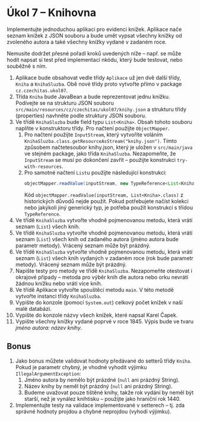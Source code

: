 # Úkol 7 – Knihovna

Implementujte jednoduchou aplikaci pro evidenci knížek. Aplikace nače seznam knížek z JSON souboru a bude umět vypsat všechny knížky od zvoleného autora a také
všechny knížky vydané v zadaném roce.

Nemusíte dodržet přesné pořadí kroků uvedených níže – např. se může hodit napsat si test před implementací nkódu, který bude testovat, nebo souběžně s ním.

1. Aplikace bude obsahovat vedle třídy `Aplikace` už jen dvě další třídy, `Kniha` a `KnihaSluzba`. Obě nové třídy proto vytvořte přímo v
   package `cz.czechitas.ukol07`.
1. Třída `Kniha` bude JavaBean a bude reprezentovat jednu knížku. Podívejte se na strukturu JSON souboru `src/main/resources/cz/czechitas/ukol07/knihy.json` a
   strukturu třídy (properties) navhněte podle struktury JSON souboru.
2. Ve třídě `KnihaSluzba` bude field typu `List<Kniha>`. Obsah tohoto souboru naplňte v konstruktoru třídy. Pro načtení použijte `ObjectMapper`.
    1. Pro načtení použijte `InputStream`, který vytvoříte voláním `KnihaSluzba.class.getResourceAsStream("knihy.json")`. Tímto způsobem načtetesoubor
       knihy.json, který je uložen
       v `src/main/java` ve stejném package, jako třída `KnihaSluzba`. Nezapomeňte, že `InputStream` se musí po dokončení zavřít – použijte
       konstrukci `try-with-resources`.
    1. Pro samotné načtení `List`u použijte následující konstrukci:
       ```java
       objectMapper.readValue(inputStream, new TypeReference<List<Kniha>>(){})
       ```
       Kód `objectMapper.readValue(inputStream, List<Kniha>.class)` z historických důvodů nejde použít. Pokud potřebujete načíst kolekci nebo jakýkoli jiný
       generický typ, je potřeba použít konstrukci s třídou `TypeReference`.
1. Ve třídě `KnihaSluzba` vytvořte vhodně pojmenovanou metodu, která vrátí seznam (`List`) všech knih.
1. Ve třídě `KnihaSluzba` vytvořte vhodně pojmenovanou metodu, která vrátí seznam (`List`) všech knih od zadaného autora (jméno autora bude parametr metody).
   Vrácený seznam může být prázdný.
1. Ve třídě `KnihaSluzba` vytvořte vhodně pojmenovanou metodu, která vrátí seznam (`List`) všech knih vydaných v zadaném roce (rok bude parametr metody).
   Vrácený seznam může být prázdný.
1. Napište testy pro metody ve třídě `KnihaSluzba`. Nezapomeňte otestovat i okrajové případy – metoda pro výběr knih dle autora nebo orku nevrátí žádnou knížku
   nebo vrátí více knih.
1. Ve třídě Aplikace vytvořte spouštěcí metodu `main`. V této metodě vytvořte instanci třídy `KnihaSluzba`.
1. Vypište do konzole (pomocí `System.out`) celkový počet knížek v naší malé databázi.
1. Vypište do konzole názvy všech knížek, které napsal Karel Čapek.
1. Vypište všechny knížky vydané poprvé v roce 1845. Výpis bude ve tvaru *jméno autora: název knihy*.

## Bonus

1. Jako bonus můžete validovat hodnoty předávané do setterů třídy `Kniha`. Pokud je parametr chybný, je vhodné vyhodit výjimku `IllegalArgumentException`:
    1. Jméno autora by nemělo být prázdné (`null` ani prázdný String).
    1. Název knihy by neměl být prázdný (`null` ani prázdný String).
    1. Budeme uvažovat pouze tištěné knihy, takže rok vydání by neměl být starší, než je vynález knihtisku – použijte jako hraniční rok 1440.
1. Implementujte testy na validace implementované v setterech – tj. zda správné hodnoty projdou a chybné neprojdou (vyhodí výjimku).
